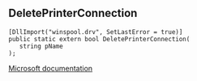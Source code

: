 ## DeletePrinterConnection

```
[DllImport("winspool.drv", SetLastError = true)]
public static extern bool DeletePrinterConnection(
   string pName
);
```

[Microsoft documentation](TODO)
